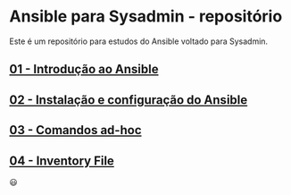 # Ansible para Sysadmin - repositório

Este é um repositório para estudos do Ansible voltado para Sysadmin.

## [ 01 - Introdução ao Ansible ](ansible01/ansible01.md)

## [ 02 - Instalação e configuração do Ansible ](ansible02/ansible02.md)

## [ 03 - Comandos ad-hoc ](ansible03/ansible03.md)

## [ 04 - Inventory File ](ansible04/ansible04.md)

:smiley:
